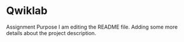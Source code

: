 # Qwiklab
Assignment Purpose
I am editing the README file. Adding some more details about the project description.
